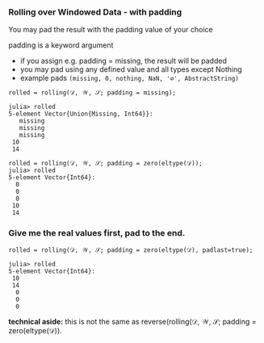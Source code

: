 ### Rolling over Windowed Data - with padding

You may pad the result with the padding value of your choice

padding is a keyword argument
- if you assign e.g. padding = missing, the result will be padded
- you may pad using any defined value and all types except Nothing
- example pads `(missing, 0, nothing, NaN, '∅', AbstractString)`

```
rolled = rolling(𝒟, 𝒲, 𝒮; padding = missing);

julia> rolled
5-element Vector{Union{Missing, Int64}}:
   missing
   missing
   missing
 10
 14
 
rolled = rolling(𝒟, 𝒲, 𝒮; padding = zero(eltype(𝒟));
julia> rolled
5-element Vector{Int64}:
  0
  0
  0
 10
 14
```

### Give me the real values first, pad to the end.
```
rolled = rolling(𝒟, 𝒲, 𝒮; padding = zero(eltype(𝒟), padlast=true);

julia> rolled
5-element Vector{Int64}:
 10
 14
  0
  0
  0
```

**technical aside:** this is not the same as reverse(rolling(𝒟, 𝒲, 𝒮; padding = zero(eltype(𝒟)).
